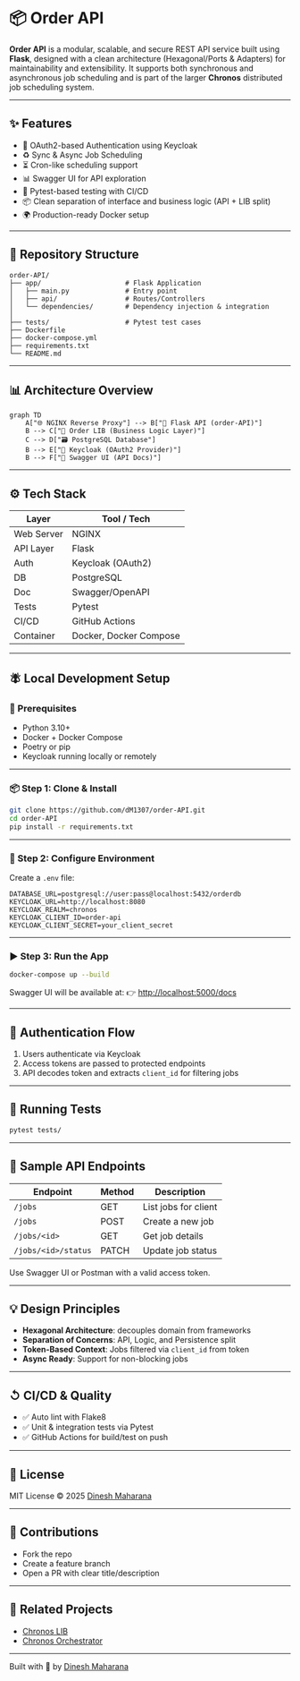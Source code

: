 # 📦 Order API

**Order API** is a modular, scalable, and secure REST API service built using **Flask**, designed with a clean architecture (Hexagonal/Ports & Adapters) for maintainability and extensibility. It supports both synchronous and asynchronous job scheduling and is part of the larger **Chronos** distributed job scheduling system.

---

## ✨ Features

* 🔐 OAuth2-based Authentication using Keycloak
* ♻️ Sync & Async Job Scheduling
* ⏳ Cron-like scheduling support
* 📊 Swagger UI for API exploration
* 🧪 Pytest-based testing with CI/CD
* 📦 Clean separation of interface and business logic (API + LIB split)
* 🌍 Production-ready Docker setup

---

## 📁 Repository Structure

```
order-API/
├── app/                     # Flask Application
│   ├── main.py              # Entry point
│   ├── api/                 # Routes/Controllers
│   └── dependencies/        # Dependency injection & integration
│
├── tests/                   # Pytest test cases
├── Dockerfile
├── docker-compose.yml
├── requirements.txt
└── README.md
```

---

## 📊 Architecture Overview

```mermaid
graph TD
    A["🌐 NGINX Reverse Proxy"] --> B["🧩 Flask API (order-API)"]
    B --> C["🧠 Order LIB (Business Logic Layer)"]
    C --> D["🗃️ PostgreSQL Database"]
    B --> E["🔐 Keycloak (OAuth2 Provider)"]
    B --> F["📘 Swagger UI (API Docs)"]
```

---

## ⚙️ Tech Stack

| Layer      | Tool / Tech            |
| ---------- | ---------------------- |
| Web Server | NGINX                  |
| API Layer  | Flask                  |
| Auth       | Keycloak (OAuth2)      |
| DB         | PostgreSQL             |
| Doc        | Swagger/OpenAPI        |
| Tests      | Pytest                 |
| CI/CD      | GitHub Actions         |
| Container  | Docker, Docker Compose |

---

## 🪰 Local Development Setup

### 🔧 Prerequisites

* Python 3.10+
* Docker + Docker Compose
* Poetry or pip
* Keycloak running locally or remotely

---

### 📦 Step 1: Clone & Install

```bash
git clone https://github.com/dM1307/order-API.git
cd order-API
pip install -r requirements.txt
```

---

### 🔐 Step 2: Configure Environment

Create a `.env` file:

```dotenv
DATABASE_URL=postgresql://user:pass@localhost:5432/orderdb
KEYCLOAK_URL=http://localhost:8080
KEYCLOAK_REALM=chronos
KEYCLOAK_CLIENT_ID=order-api
KEYCLOAK_CLIENT_SECRET=your_client_secret
```

---

### ▶️ Step 3: Run the App

```bash
docker-compose up --build
```

Swagger UI will be available at:
👉 [http://localhost:5000/docs](http://localhost:5000/docs)

---

## 🔐 Authentication Flow

1. Users authenticate via Keycloak
2. Access tokens are passed to protected endpoints
3. API decodes token and extracts `client_id` for filtering jobs

---

## 🧪 Running Tests

```bash
pytest tests/
```

---

## 🎯 Sample API Endpoints

| Endpoint            | Method | Description          |
| ------------------- | ------ | -------------------- |
| `/jobs`             | GET    | List jobs for client |
| `/jobs`             | POST   | Create a new job     |
| `/jobs/<id>`        | GET    | Get job details      |
| `/jobs/<id>/status` | PATCH  | Update job status    |

Use Swagger UI or Postman with a valid access token.

---

## 💡 Design Principles

* **Hexagonal Architecture**: decouples domain from frameworks
* **Separation of Concerns**: API, Logic, and Persistence split
* **Token-Based Context**: Jobs filtered via `client_id` from token
* **Async Ready**: Support for non-blocking jobs

---

## ↺ CI/CD & Quality

* ✅ Auto lint with Flake8
* ✅ Unit & integration tests via Pytest
* ✅ GitHub Actions for build/test on push

---

## 📘 License

MIT License © 2025 [Dinesh Maharana](https://github.com/dM1307)

---

## 🙌 Contributions

* Fork the repo
* Create a feature branch
* Open a PR with clear title/description

---

## 🔗 Related Projects

* [Chronos LIB](https://github.com/dM1307/chronos-lib)
* [Chronos Orchestrator](https://github.com/dM1307/chronos-orchestrator)

---

Built with 💙 by [Dinesh Maharana](https://github.com/dM1307)

